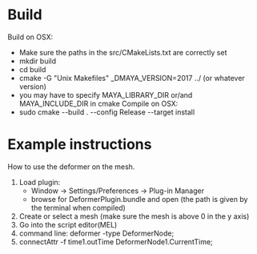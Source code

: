 # Build
Build on OSX:   
* Make sure the paths in the src/CMakeLists.txt are correctly set
* mkdir build  
* cd build 
* cmake -G "Unix Makefiles" _DMAYA_VERSION=2017 ../ (or whatever version) 
* you may have to specify MAYA_LIBRARY_DIR or/and MAYA_INCLUDE_DIR in cmake
Compile on OSX:   
* sudo cmake --build . --config Release --target install 

# Example instructions 
How to use the deformer on the mesh. <br/>
1. Load plugin:
    * Window -> Settings/Preferences -> Plug-in Manager
    * browse for DeformerPlugin.bundle and open (the path is given by the terminal when compiled)
2. Create or select a mesh (make sure the mesh is above 0 in the y axis) 
3. Go into the script editor(MEL)
4. command line: deformer -type DeformerNode;
5. connectAttr -f time1.outTime DeformerNode1.CurrentTime; 
